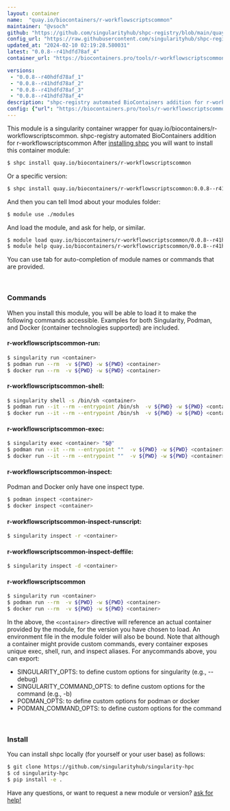 ```yaml
---
layout: container
name:  "quay.io/biocontainers/r-workflowscriptscommon"
maintainer: "@vsoch"
github: "https://github.com/singularityhub/shpc-registry/blob/main/quay.io/biocontainers/r-workflowscriptscommon/container.yaml"
config_url: "https://raw.githubusercontent.com/singularityhub/shpc-registry/main/quay.io/biocontainers/r-workflowscriptscommon/container.yaml"
updated_at: "2024-02-10 02:19:28.580031"
latest: "0.0.8--r41hdfd78af_4"
container_url: "https://biocontainers.pro/tools/r-workflowscriptscommon"

versions:
 - "0.0.8--r40hdfd78af_1"
 - "0.0.8--r41hdfd78af_2"
 - "0.0.8--r41hdfd78af_3"
 - "0.0.8--r41hdfd78af_4"
description: "shpc-registry automated BioContainers addition for r-workflowscriptscommon"
config: {"url": "https://biocontainers.pro/tools/r-workflowscriptscommon", "maintainer": "@vsoch", "description": "shpc-registry automated BioContainers addition for r-workflowscriptscommon", "latest": {"0.0.8--r41hdfd78af_4": "sha256:1fff5e9c605b5878e70511ed386b035e8b676e81217cdb92ed6ffc051393dce7"}, "tags": {"0.0.8--r40hdfd78af_1": "sha256:a19006b0836a2870b1657441e06d9481f278bb8bcc961a3031f76f0c7fef130a", "0.0.8--r41hdfd78af_2": "sha256:9dbca7fcdb0568d0bfa11cbd109177a06a2566735493c5cbbc9d118100b6b20e", "0.0.8--r41hdfd78af_3": "sha256:276583635ecd8275390a5f063cba913d56cc0f02c30f1b2b1e0e76370470bb01", "0.0.8--r41hdfd78af_4": "sha256:1fff5e9c605b5878e70511ed386b035e8b676e81217cdb92ed6ffc051393dce7"}, "docker": "quay.io/biocontainers/r-workflowscriptscommon"}
---
```


This module is a singularity container wrapper for quay.io/biocontainers/r-workflowscriptscommon.
shpc-registry automated BioContainers addition for r-workflowscriptscommon
After [installing shpc](#install) you will want to install this container module:


```bash
$ shpc install quay.io/biocontainers/r-workflowscriptscommon
```

Or a specific version:

```bash
$ shpc install quay.io/biocontainers/r-workflowscriptscommon:0.0.8--r41hdfd78af_4
```

And then you can tell lmod about your modules folder:

```bash
$ module use ./modules
```

And load the module, and ask for help, or similar.

```bash
$ module load quay.io/biocontainers/r-workflowscriptscommon/0.0.8--r41hdfd78af_4
$ module help quay.io/biocontainers/r-workflowscriptscommon/0.0.8--r41hdfd78af_4
```

You can use tab for auto-completion of module names or commands that are provided.

<br>

### Commands

When you install this module, you will be able to load it to make the following commands accessible.
Examples for both Singularity, Podman, and Docker (container technologies supported) are included.

#### r-workflowscriptscommon-run:

```bash
$ singularity run <container>
$ podman run --rm  -v ${PWD} -w ${PWD} <container>
$ docker run --rm  -v ${PWD} -w ${PWD} <container>
```

#### r-workflowscriptscommon-shell:

```bash
$ singularity shell -s /bin/sh <container>
$ podman run --it --rm --entrypoint /bin/sh  -v ${PWD} -w ${PWD} <container>
$ docker run --it --rm --entrypoint /bin/sh  -v ${PWD} -w ${PWD} <container>
```

#### r-workflowscriptscommon-exec:

```bash
$ singularity exec <container> "$@"
$ podman run --it --rm --entrypoint ""  -v ${PWD} -w ${PWD} <container> "$@"
$ docker run --it --rm --entrypoint ""  -v ${PWD} -w ${PWD} <container> "$@"
```

#### r-workflowscriptscommon-inspect:

Podman and Docker only have one inspect type.

```bash
$ podman inspect <container>
$ docker inspect <container>
```

#### r-workflowscriptscommon-inspect-runscript:

```bash
$ singularity inspect -r <container>
```

#### r-workflowscriptscommon-inspect-deffile:

```bash
$ singularity inspect -d <container>
```



#### r-workflowscriptscommon

```bash
$ singularity run <container>
$ podman run --rm  -v ${PWD} -w ${PWD} <container>
$ docker run --rm  -v ${PWD} -w ${PWD} <container>
```


In the above, the `<container>` directive will reference an actual container provided
by the module, for the version you have chosen to load. An environment file in the
module folder will also be bound. Note that although a container
might provide custom commands, every container exposes unique exec, shell, run, and
inspect aliases. For anycommands above, you can export:

 - SINGULARITY_OPTS: to define custom options for singularity (e.g., --debug)
 - SINGULARITY_COMMAND_OPTS: to define custom options for the command (e.g., -b)
 - PODMAN_OPTS: to define custom options for podman or docker
 - PODMAN_COMMAND_OPTS: to define custom options for the command

<br>

### Install

You can install shpc locally (for yourself or your user base) as follows:

```bash
$ git clone https://github.com/singularityhub/singularity-hpc
$ cd singularity-hpc
$ pip install -e .
```

Have any questions, or want to request a new module or version? [ask for help!](https://github.com/singularityhub/singularity-hpc/issues)